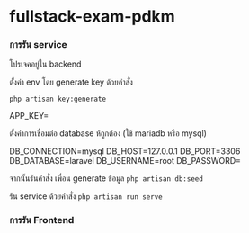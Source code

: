# fullstack-exam-pdkm

### การรัน service

โปรเจคอยู่ใน backend

ตั้งค่า env โดย generate key ด้วยคำสั่ง

`php artisan key:generate`

APP_KEY=

ตั้งค่าการเชื่อมต่อ database ห้ถูกต้อง (ใช้ mariadb หรือ mysql)

DB_CONNECTION=mysql
DB_HOST=127.0.0.1
DB_PORT=3306
DB_DATABASE=laravel
DB_USERNAME=root
DB_PASSWORD=

จากนั้นรันคำสั่ง เพื่อน generate ข้อมูล
`php artisan db:seed`

รัน service ด้วยคำสั่ง
`php artisan run serve`

### การรัน Frontend
